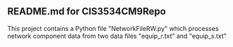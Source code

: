 ## README.md for CIS3534CM9Repo

This project contains a Python file "NetworkFileRW.py" which processes network component data from two data files "equip_r.txt" and "equip_s.txt"